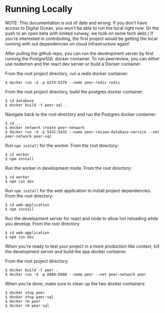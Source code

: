 # Running Locally

NOTE: This documentation is out of date and wrong.  If you don't have access to
Digital Ocean, you won't be able to run the local right now.  (In the push to
an open beta with limited runway, we took on some tech debt.)  If you're
interested in contributing, the first project would be getting the local
running with out dependencies on cloud infrastructure again!

After pulling the github repo, you can run the development server by first running the PostgreSQL docker
container. To run peerreview, you can either use nodemon and the react dev server or build a Docker
container.

From the root project directory, run a redis docker container:

```
$ docker run -d -p 6379:6379 --name peer-redis redis
```

From the root project directory, build the postgres docker container:

```
$ cd database
$ docker build -t peer-sql .
```

Navigate back to the root directory and run the Postgres docker container:

```
$ cd ..
$ docker network create peer-network
$ docker run -d -p 5432:5432 --name peer-review-database-service --net peer-network peer-sql
```

Run `npm install` for the worker. From the root directory:

```
$ cd worker
$ npm install
```

Run the worker in development mode. From the root directory:

```
$ cd worker
$ npm run dev
```

Run `npm install` for the web application to install project dependencies. From the root directory:

```
$ cd web-application
$ npm install
```

Run the development server for react and node to allow hot reloading while you develop. From the root directory:

```
$ cd web-application
$ npm run dev
```

When you're ready to test your project in a more production like context, kill the development
server and build the app docker container.

From the root project directory:

```
$ docker build -t peer .
$ docker run -d -p 8080:8080 --name peer --net peer-network peer 
```

When you're done, make sure to clean up the two docker containers:

```
$ docker stop peer
$ docker stop peer-sql
$ docker rm peer
$ docker rm peer-sql
```
